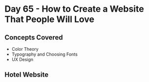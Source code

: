 # Day 65 - How to Create a Website That People Will Love
## Concepts Covered
- Color Theory
- Typography and Choosing Fonts
- UX Design
## Hotel Website